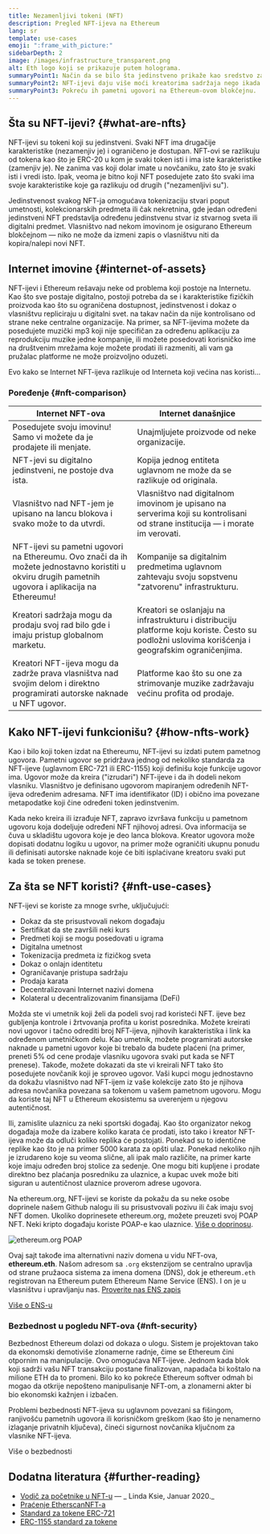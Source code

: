 ```yaml
---
title: Nezamenljivi tokeni (NFT)
description: Pregled NFT-ijeva na Ethereum
lang: sr
template: use-cases
emoji: ":frame_with_picture:"
sidebarDepth: 2
image: /images/infrastructure_transparent.png
alt: Eth logo koji se prikazuje putem holograma.
summaryPoint1: Način da se bilo šta jedinstveno prikaže kao sredstvo zasnovano na Ethereum.
summaryPoint2: NFT-ijevi daju više moći kreatorima sadržaja nego ikada ranije.
summaryPoint3: Pokreću ih pametni ugovori na Ethereum-ovom blokčejnu.
---
```


## Šta su NFT-ijevi? {#what-are-nfts}

NFT-ijevi su tokeni koji su jedinstveni. Svaki NFT ima drugačije karakteristike (nezamenjiv je) i ograničeno je dostupan. NFT-ovi se razlikuju od tokena kao što je ERC-20 u kom je svaki token isti i ima iste karakteristike (zamenjiv je). Ne zanima vas koji dolar imate u novčaniku, zato što je svaki isti i vredi isto. Ipak, veoma je bitno koji NFT posedujete zato što svaki ima svoje karakteristike koje ga razlikuju od drugih ("nezamenljivi su").

Jedinstvenost svakog NFT-ja omogućava tokenizaciju stvari poput umetnosti, kolekcionarskih predmeta ili čak nekretnina, gde jedan određeni jedinstveni NFT predstavlja određenu jedinstvenu stvar iz stvarnog sveta ili digitalni predmet. Vlasništvo nad nekom imovinom je osigurano Ethereum blokčejnom — niko ne može da izmeni zapis o vlasništvu niti da kopira/nalepi novi NFT.

<YouTube id="Xdkkux6OxfM" />

## Internet imovine {#internet-of-assets}

NFT-ijevi i Ethereum rešavaju neke od problema koji postoje na Internetu. Kao što sve postaje digitalno, postoji potreba da se i karakteristike fizičkih proizvoda kao što su ograničena dostupnost, jedinstvenost i dokaz o vlasništvu repliciraju u digitalni svet. na takav način da nije kontrolisano od strane neke centralne organizacije. Na primer, sa NFT-ijevima možete da posedujete muzički mp3 koji nije specifičan za određenu aplikaciju za reprodukciju muzike jedne kompanije, ili možete posedovati korisničko ime na društvenim mrežama koje možete prodati ili razmeniti, ali vam ga pružalac platforme ne može proizvoljno oduzeti.

Evo kako se Internet NFT-ijeva razlikuje od Interneta koji većina nas koristi...

### Poređenje {#nft-comparison}

| Internet NFT-ova                                                                                                                                    | Internet današnjice                                                                                                                               |
| --------------------------------------------------------------------------------------------------------------------------------------------------- | ------------------------------------------------------------------------------------------------------------------------------------------------- |
| Posedujete svoju imovinu! Samo vi možete da je prodajete ili menjate.                                                                               | Unajmljujete proizvode od neke organizacije.                                                                                                      |
| NFT-jevi su digitalno jedinstveni, ne postoje dva ista.                                                                                             | Kopija jednog entiteta uglavnom ne može da se razlikuje od originala.                                                                             |
| Vlasništvo nad NFT-jem je upisano na lancu blokova i svako može to da utvrdi.                                                                       | Vlasništvo nad digitalnom imovinom je upisano na serverima koji su kontrolisani od strane institucija — i morate im verovati.                     |
| NFT-ijevi su pametni ugovori na Ethereumu. Ovo znači da ih možete jednostavno koristiti u okviru drugih pametnih ugovora i aplikacija na Ethereumu! | Kompanije sa digitalnim predmetima uglavnom zahtevaju svoju sopstvenu "zatvorenu" infrastrukturu.                                                 |
| Kreatori sadržaja mogu da prodaju svoj rad bilo gde i imaju pristup globalnom marketu.                                                              | Kreatori se oslanjaju na infrastrukturu i distribuciju platforme koju koriste. Često su podložni uslovima korišćenja i geografskim ograničenjima. |
| Kreatori NFT-ijeva mogu da zadrže prava vlasništva nad svojim delom i direktno programirati autorske naknade u NFT ugovor.                          | Platforme kao što su one za strimovanje muzike zadržavaju većinu profita od prodaje.                                                              |

## Kako NFT-ijevi funkcionišu? {#how-nfts-work}

Kao i bilo koji token izdat na Ethereumu, NFT-ijevi su izdati putem pametnog ugovora. Pametni ugovor se pridržava jednog od nekoliko standarda za NFT-ijeve (uglavnom ERC-721 ili ERC-1155) koji definišu koje funkcije ugovor ima. Ugovor može da kreira ("izrudari") NFT-ijeve i da ih dodeli nekom vlasniku. Vlasništvo je definisano ugovorom mapiranjem određenih NFT-ijeva određenim adresama. NFT ima identifikator (ID) i obično ima povezane metapodatke koji čine određeni token jedinstvenim.

Kada neko kreira ili izrađuje NFT, zapravo izvršava funkciju u pametnom ugovoru koja dodeljuje određeni NFT njihovoj adresi. Ova informacija se čuva u skladištu ugovora koje je deo lanca blokova. Kreator ugovora može dopisati dodatnu logiku u ugovor, na primer može ograničiti ukupnu ponudu ili definisati autorske naknade koje će biti isplaćivane kreatoru svaki put kada se token prenese.

## Za šta se NFT koristi? {#nft-use-cases}

NFT-ijevi se koriste za mnoge svrhe, uključujući:

- Dokaz da ste prisustvovali nekom događaju
- Sertifikat da ste završili neki kurs
- Predmeti koji se mogu posedovati u igrama
- Digitalna umetnost
- Tokenizacija predmeta iz fizičkog sveta
- Dokaz o onlajn identitetu
- Ograničavanje pristupa sadržaju
- Prodaja karata
- Decentralizovani Internet nazivi domena
- Kolateral u decentralizovanim finansijama (DeFi)

Možda ste vi umetnik koji želi da podeli svoj rad koristeći NFT. ijeve bez gubljenja kontrole i žrtvovanja profita u korist posrednika. Možete kreirati novi ugovor i tačno odrediti broj NFT-ijeva, njihovih karakteristika i link ka određenom umetničkom delu. Kao umetnik, možete programirati autorske naknade u pametni ugovor koje bi trebalo da budete plaćeni (na primer, preneti 5% od cene prodaje vlasniku ugovora svaki put kada se NFT prenese). Takođe, možete dokazati da ste vi kreirali NFT tako što posedujete novčanik koji je sproveo ugovor. Vaši kupci mogu jednostavno da dokažu vlasništvo nad NFT-ijem iz vaše kolekcije zato što je njihova adresa novčanika povezana sa tokenom u vašem pametnom ugovoru. Mogu da koriste taj NFT u Ethereum ekosistemu sa uverenjem u njegovu autentičnost.

Ili, zamislite ulaznicu za neki sportski događaj. Kao što organizator nekog događaja može da izabere koliko karata će prodati, isto tako i kreator NFT-ijeva može da odluči koliko replika će postojati. Ponekad su to identične replike kao što je na primer 5000 karata za opšti ulaz. Ponekad nekoliko njih je izrudareno koje su veoma slične, ali ipak malo različite, na primer karte koje imaju određen broj stolice za sedenje. One mogu biti kupljene i prodate direktno bez plaćanja posredniku za ulaznice, a kupac uvek može biti siguran u autentičnost ulaznice proverom adrese ugovora.

Na ethereum.org, NFT-ijevi se koriste da pokažu da su neke osobe doprinele našem Github nalogu ili su prisustvovali pozivu ili čak imaju svoj NFT domen. Ukoliko doprinesete ethereum.org, možete preuzeti svoj POAP NFT. Neki kripto događaju koriste POAP-e kao ulaznice. [Više o doprinosu](/contributing/#poap).

![ethereum.org POAP](./poap.png)

Ovaj sajt takođe ima alternativni naziv domena u vidu NFT-ova, **ethereum.eth**. Našom adresom sa `.org` ekstenzijom se centralno upravlja od strane pružaoca sistema za imena domena (DNS), dok je ethereum`.eth` registrovan na Ethereum putem Ethereum Name Service (ENS). I on je u vlasništvu i upravljanju nas. [Proverite nas ENS zapis](https://app.ens.domains/name/ethereum.eth)

[Više o ENS-u](https://app.ens.domains)

<Divider />

### Bezbednost u pogledu NFT-ova {#nft-security}

Bezbednost Ethereum dolazi od dokaza o ulogu. Sistem je projektovan tako da ekonomski demotiviše zlonamerne radnje, čime se Ethereum čini otpornim na manipulacije. Ovo omogućava NFT-ijeve. Jednom kada blok koji sadrži vašu NFT transakciju postane finalizovan, napadača bi koštalo na milione ETH da to promeni. Bilo ko ko pokreće Ethereum softver odmah bi mogao da otkrije nepošteno manipulisanje NFT-om, a zlonamerni akter bi bio ekonomski kažnjen i izbačen.

Problemi bezbednosti NFT-ijeva su uglavnom povezani sa fišingom, ranjivošću pametnih ugovora ili korisničkom greškom (kao što je nenamerno izlaganje privatnih ključeva), čineći sigurnost novčanika ključnom za vlasnike NFT-ijeva.

<ButtonLink to="/security/">
  Više o bezbednosti
</ButtonLink>

## Dodatna literatura {#further-reading}

- [Vodič za početnike u NFT-u](https://linda.mirror.xyz/df649d61efb92c910464a4e74ae213c4cab150b9cbcc4b7fb6090fc77881a95d) — _ Linda Ksie, Januar 2020._
- [Praćenje EtherscanNFT-a](https://etherscan.io/nft-top-contracts)
- [Standard za tokene ERC-721](/developers/docs/standards/tokens/erc-721/)
- [ERC-1155 standard za tokene](/developers/docs/standards/tokens/erc-1155/)

<Divider />

<QuizWidget quizKey="nfts" />
